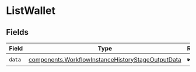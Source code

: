 # ListWallet


## Fields

| Field                                                                                                                  | Type                                                                                                                   | Required                                                                                                               | Description                                                                                                            |
| ---------------------------------------------------------------------------------------------------------------------- | ---------------------------------------------------------------------------------------------------------------------- | ---------------------------------------------------------------------------------------------------------------------- | ---------------------------------------------------------------------------------------------------------------------- |
| `data`                                                                                                                 | [components.WorkflowInstanceHistoryStageOutputData](../../models/components/workflowinstancehistorystageoutputdata.md) | :heavy_check_mark:                                                                                                     | N/A                                                                                                                    |
